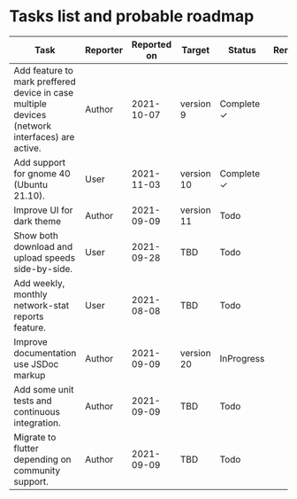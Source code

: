 # Tasks list and probable roadmap

| Task | Reporter |  Reported on | Target | Status | Remarks |
| --- | --- | --- | --- | --- | --- |
|Add feature to mark preffered device in case multiple<br /> devices (network interfaces) are active. | Author | 2021-10-07 | version 9 | Complete ✓ |
|Add support for gnome 40 (Ubuntu 21.10). | User | 2021-11-03 | version 10 | Complete ✓ |
|Improve UI for dark theme| Author | 2021-09-09 | version 11 | Todo |
|Show both download and upload speeds side-by-side.| User | 2021-09-28 | TBD | Todo |
|Add weekly, monthly network-stat reports feature.| User | 2021-08-08 | TBD | Todo |
|Improve documentation use JSDoc markup | Author | 2021-09-09 | version 20 | InProgress |
|Add some unit tests and continuous integration.| Author | 2021-09-09 | TBD | Todo |
|Migrate to flutter depending on community support.| Author | 2021-09-09 | TBD | Todo |
